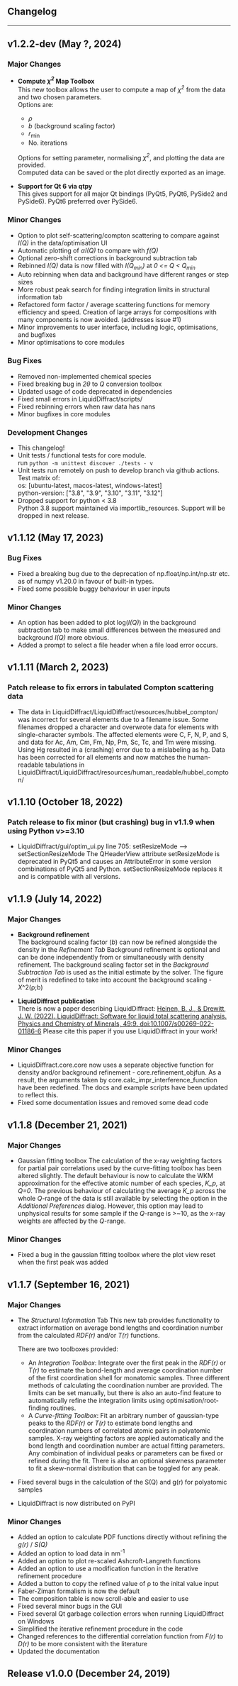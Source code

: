 ## Changelog
---------

## v1.2.2-dev (May ?, 2024)

### Major Changes

- **Compute *&chi;<sup>2</sup>* Map Toolbox**  
  This new toolbox allows the user to compute a map of *&chi;<sup>2</sup>* from the data and two chosen parameters.  
  Options are:
  - *&rho;*
  - *b* (background scaling factor)
  - *r*<sub>min</sub>
  - No. iterations  

  Options for setting parameter, normalising *&chi;<sup>2</sup>*, and plotting the data are provided.  
  Computed data can be saved or the plot directly exported as an image.

- **Support for Qt 6 via qtpy**  
  This gives support for all major Qt bindings (PyQt5, PyQt6, PySide2 and PySide6). PyQt6 preferred over PySide6.

### Minor Changes

- Option to plot self-scattering/compton scattering to compare against _I(Q)_ in the data/optimisation UI
- Automatic plotting of _&alpha;I(Q)_ to compare with _f(Q)_
- Optional zero-shift corrections in background subtraction tab
- Rebinned _I(Q)_ data is now filled with _I(Q<sub>min</sub>)_ at _0 <= Q < Q<sub>min</sub>_
- Auto rebinning when data and background have different ranges or step sizes
- More robust peak search for finding integration limits in structural information tab
- Refactored form factor / average scattering functions for memory efficiency and speed.
  Creation of large arrays for compositions with many components is now avoided. (addresses issue #1)
- Minor improvements to user interface, including logic, optimisations, and bugfixes
- Minor optimisations to core modules

### Bug Fixes

- Removed non-implemented chemical species
- Fixed breaking bug in _2&theta;_ to _Q_ conversion toolbox
- Updated usage of code deprecated in dependencies
- Fixed small errors in LiquidDiffract/scripts/
- Fixed rebinning errors when raw data has nans
- Minor bugfixes in core modules

### Development Changes

- This changelog!
- Unit tests / functional tests for core module.  
  run `python -m unittest discover ./tests - v`
- Unit tests run remotely on push to develop branch via github actions.  
  Test matrix of:  
    os: [ubuntu-latest, macos-latest, windows-latest]  
    python-version: ["3.8", "3.9", "3.10", "3.11", "3.12"]
- Dropped support for python < 3.8  
  Python 3.8 support maintained via importlib_resources. Support will be dropped in next release.


## v1.1.12 (May 17, 2023)

### Bug Fixes

- Fixed a breaking bug due to the deprecation of np.float/np.int/np.str etc. as of numpy v1.20.0 in favour of built-in types.
- Fixed some possible buggy behaviour in user inputs

### Minor Changes

- An option has been added to plot log(_I(Q)_) in the background subtraction tab to make small differences between the measured and background _I(Q)_ more obvious.
- Added a prompt to select a file header when a file load error occurs.


## v1.1.11 (March 2, 2023)

### Patch release to fix errors in tabulated Compton scattering data

* The data in LiquidDiffract/LiquidDiffract/resources/hubbel_compton/ was incorrect for several elements due to a filename issue. Some filenames dropped a character and overwrote data for elements with single-character symbols. The affected elements were  C, F, N, P, and S, and data for Ac, Am, Cm, Fm, Np, Pm, Sc, Tc, and Tm were missing. Using Hg resulted in a (crashing) error due to a mislabeling as hg. Data has been corrected for all elements and now matches the human-readable tabulations in LiquidDiffract/LiquidDiffract/resources/human_readable/hubbel_compton/


## v1.1.10 (October 18, 2022)

### Patch release to fix minor (but crashing) bug in v1.1.9 when using Python v>=3.10

* LiquidDiffract/gui/optim_ui.py line 705: setResizeMode --> setSectionResizeMode
  The QHeaderView attribute setResizeMode is deprecated in PyQt5 and causes an AttributeError in some version combinations of PyQt5 and Python. setSectionResizeMode replaces it and is compatible with all versions.


## v1.1.9 (July 14, 2022)

### Major Changes

- **Background refinement**  
  The background scaling factor (_b_) can now be refined alongside the density in the _Refinement Tab_
  Background refinement is optional and can be done independently from or simultaneously with density refinement.
  The background scaling factor set in the _Background Subtraction Tab_ is used as the initial estimate by the solver.
  The figure of merit is redefined to take into account the background scaling - _&Chi;_^2(&rho;;b)

- **LiquidDiffract publication**  
  There is now a paper describing LiquidDiffract:
  [Heinen, B. J., & Drewitt, J. W. (2022). LiquidDiffract: Software for liquid total scattering analysis. Physics and Chemistry of Minerals, 49:9. doi:10.1007/s00269-022-01186-6](https://link.springer.com/content/pdf/10.1007/s00269-022-01186-6.pdf)
  Please cite this paper if you use LiquidDiffract in your work!

### Minor Changes

- LiquidDiffract.core.core now uses a separate objective function for density and/or background refinement - core.refinement_objfun. 
As a result, the arguments taken by core.calc_impr_interference_function have been redefined. The docs and example scripts have been updated to reflect this.
- Fixed some documentation issues and removed some dead code


## v1.1.8 (December 21, 2021)

### Major Changes

- Gaussian fitting toolbox
The calculation of the x-ray weighting factors for partial pair correlations used by the curve-fitting toolbox has been altered slightly. The default behaviour is now to calculate the WKM approximation for the effective atomic number of each species, _K_p,_ at _Q=0_. The previous behaviour of calculating the average _K_p_ across the whole _Q_-range of the data is still available by selecting the option in the _Additional Preferences_ dialog. However, this option may lead to unphysical results for some sample if the _Q_-range is >~10, as the x-ray weights are affected by the _Q_-range.

### Minor Changes

- Fixed a bug in the gaussian fitting toolbox where the plot view reset when the first peak was added


## v1.1.7 (September 16, 2021)

### Major Changes

- The _Structural Information_ Tab
  This new tab provides functionality to extract information on average bond lengths and coordination number from the calculated _RDF(r)_ and/or _T(r)_ functions.

  There are two toolboxes provided:
  - An _Integration Toolbox_: Integrate over the first peak in the _RDF(r)_ or _T(r)_ to estimate the bond-length and average coordination number of the first coordination shell for monatomic samples. Three different methods of calculating the coordination number are provided. The limits can be set manually, but there is also an auto-find feature to automatically refine the integration limits using optimisation/root-finding routines.
  - A _Curve-fitting Toolbox_: Fit an arbitrary number of gaussian-type peaks to the _RDF(r)_ or _T(r)_ to estimate bond lengths and coordination numbers of correlated atomic pairs in polyatomic samples. X-ray weighting factors are applied automatically and the bond length and coordination number are actual fitting parameters. Any combination of individual peaks or parameters can be fixed or refined during the fit. There is also an optional skewness parameter to fit a skew-normal distribution that can be toggled for any peak. 

- Fixed several bugs in the calculation of the S(Q) and g(r) for polyatomic samples

- LiquidDiffract is now distributed on PyPI

### Minor Changes

- Added an option to calculate PDF functions directly without refining the _g(r)_ / _S(Q)_
- Added an option to load data in nm<sup>-1</sup>
- Added an option to plot re-scaled Ashcroft-Langreth functions
- Added an option to use a modification function in the iterative refinement procedure
- Added a button to copy the refined value of &rho; to the inital value input
- Faber-Ziman formalism is now the default
- The composition table is now scroll-able and easier to use
- Fixed several minor bugs in the GUI
- Fixed several Qt garbage collection errors when running LiquidDiffract on Windows
- Simplified the iterative refinement procedure in the code
- Changed references to the differential correlation function from _F(r)_ to _D(r)_ to be more consistent with the literature
- Updated the documentation


## Release v1.0.0 (December 24, 2019)